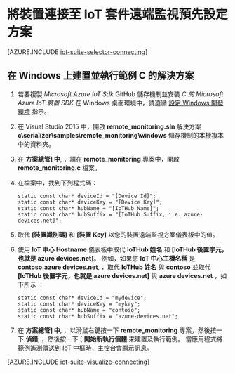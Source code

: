 <properties
   pageTitle="在 Windows 上使用 C 連接裝置 | Microsoft Azure"
   description="描述如何在 Windows 上使用已寫入 C 的應用程式，將裝置連接至 Azure IoT Suite 預先設定遠端監視方案。"
   services=""
   documentationCenter="na"
   authors="dominicbetts"
   manager="timlt"
   editor=""/>

<tags
   ms.service="na"
   ms.devlang="na"
   ms.topic="article"
   ms.tgt_pltfrm="na"
   ms.workload="na"
   ms.date="11/10/2015"
   ms.author="dobett"/>


# 將裝置連接至 IoT 套件遠端監視預先設定方案

[AZURE.INCLUDE [iot-suite-selector-connecting](../../includes/iot-suite-selector-connecting.md)]

## 在 Windows 上建置並執行範例 C 的解決方案

1. 若要複製 *Microsoft Azure IoT Sdk* GitHub 儲存機制並安裝 *C 的 Microsoft Azure IoT 裝置 SDK* 在 Windows 桌面環境中，請遵循 [設定 Windows 開發環境][lnk-setup-windows] 指示。

2. 在 Visual Studio 2015 中，開啟 **remote_monitoring.sln** 解決方案 **c\\serializer\\samples\\remote_monitoring\\windows** 儲存機制的本機複本中的資料夾。

3. 在 **方案總管] 中**, ，請在 **remote_monitoring** 專案中，開啟 **remote_monitoring.c** 檔案。

4. 在檔案中，找到下列程式碼：

    ```
    static const char* deviceId = "[Device Id]";
    static const char* deviceKey = "[Device Key]";
    static const char* hubName = "[IoTHub Name]";
    static const char* hubSuffix = "[IoTHub Suffix, i.e. azure-devices.net]";
    ```

5. 取代 **[裝置識別碼]** 和 **[裝置 Key]** 以您的裝置遠端監視方案儀表板中的值。

6. 使用 **IoT 中心 Hostname** 儀表板中取代 **IoTHub 姓名** 和 **[IoTHub 後置字元，也就是 azure devices.net]**。 例如，如果您 **IoT 中心主機名稱** 是 **contoso.azure devices.net**, ，取代 **IoTHub 姓名** 與 **contoso** 並取代 **[IoTHub 後置字元，也就是 azure devices.net]** 與 **azure devices.net** ，如下所示 ︰

    ```
    static const char* deviceId = "mydevice";
    static const char* deviceKey = "mykey";
    static const char* hubName = "contoso";
    static const char* hubSuffix = "azure-devices.net";
    ```

7. 在 **方案總管] 中**, ，以滑鼠右鍵按一下 **remote_monitoring** 專案，然後按一下 **偵錯**, ，然後按一下 [ **開始新執行個體** 來建置及執行範例。 當應用程式將範例遙測傳送到 IoT 中樞時，主控台會顯示訊息。

[AZURE.INCLUDE [iot-suite-visualize-connecting](../../includes/iot-suite-visualize-connecting.md)]

[lnk-setup-windows]: https://github.com/azure/azure-iot-sdks/blob/develop/c/doc/devbox_setup.md#windows

